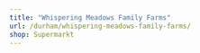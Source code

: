 ```yaml
---
title: "Whispering Meadows Family Farms"
url: /durham/whispering-meadows-family-farms/
shop: Supermarkt
---
```


